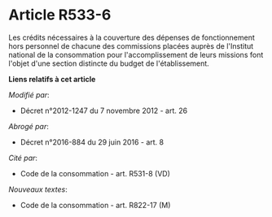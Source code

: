 # Article R533-6

Les crédits nécessaires à la couverture des dépenses de fonctionnement hors personnel de chacune des commissions placées
auprès de l'Institut national de la consommation pour l'accomplissement de leurs missions font l'objet d'une section
distincte         du budget de l'établissement.

**Liens relatifs à cet article**

_Modifié par_:

  - Décret n°2012-1247 du 7 novembre 2012 - art. 26

_Abrogé par_:

  - Décret n°2016-884 du 29 juin 2016 - art. 8

_Cité par_:

  - Code de la consommation - art. R531-8 (VD)

_Nouveaux textes_:

  - Code de la consommation - art. R822-17 (M)
